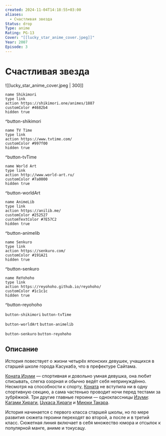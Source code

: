 ```yaml
---
created: 2024-11-04T14:18:55+03:00
aliases:
  - Счастливая звезда
Status: drop
Type: anime
Rating: PG-13
Cover: "[[lucky_star_anime_cover.jpeg]]"
Year: 2007
Episode: 3
---
```


# Счастливая звезда

![[lucky_star_anime_cover.jpeg | 300]]

```button
name Shikimori
type link
action https://shikimori.one/animes/1887
customColor #4682b4
hidden true
```
^button-shikimori

```button
name TV Time
type link
action https://www.tvtime.com/
customColor #997f00
hidden true
```
^button-tvTime

```button
name World Art
type link
action http://www.world-art.ru/
customColor #7a0000
hidden true
```
^button-worldArt

```button
name AnimeLib
type link
action https://anilib.me/
customColor #252527
customTextColor #7E57C2
hidden true
```
^button-animelib

```button
name Senkuro
type link
action https://senkuro.com/
customColor #191A21
hidden true
```
^button-senkuro

```button
name ReYohoho
type link
action https://reyohoho.github.io/reyohoho/
customColor #1c1c1c
hidden true
```
^button-reyohoho

`button-shikimori` `button-tvTime`

`button-worldArt` `button-animelib`

`button-senkuro` `button-reyohoho`

## Описание

История повествует о жизни четырёх японских девушек, учащихся в старшей школе города Касукабэ, что в префектуре Сайтама.

[Коната Изуми](https://shikimori.one/characters/2169-konata-izumi) — спортивная и довольно умная девушка, она любит списывать, слегка озорная и обычно ведёт себя непринуждённо. Несмотря на способности к спорту, [Коната](https://shikimori.one/characters/2169-konata-izumi) не вступила ни в одну спортивную секцию, а сама частенько проводит ночи перед тестами за зубрёжкой. Три другие главные героини — одноклассницы [Изуми](https://shikimori.one/characters/2169-konata-izumi): [Кагами Хираги](https://shikimori.one/characters/2171-kagami-hiiragi), [Цукаса Хираги](https://shikimori.one/characters/2170-tsukasa-hiiragi) и [Миюки Такара](https://shikimori.one/characters/2172-miyuki-takara).

История начинается с первого класса старшей школы, но по мере развития сюжета героини переходят во второй, а после и в третий класс. Сюжетная линия включает в себя множество юмора и отсылок к популярной манге, аниме и токусацу.
